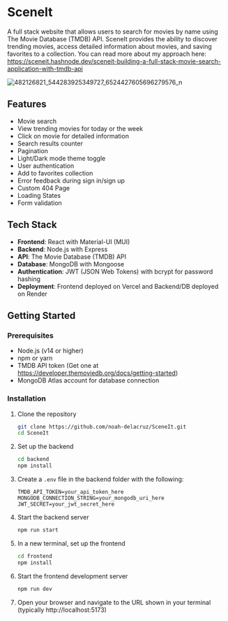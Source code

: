 # SceneIt

A full stack website that allows users to search for movies by name using The Movie Database (TMDB) API. SceneIt provides the ability to discover trending movies, access detailed information about movies, and saving favorites to a collection. You can read more about my approach here: https://sceneit.hashnode.dev/sceneit-building-a-full-stack-movie-search-application-with-tmdb-api

![482126821_544283925349727_6524427605696279576_n](https://github.com/user-attachments/assets/0adc8bc1-1fba-4598-ac87-d065b49ed3a0)


## Features

-   Movie search
-   View trending movies for today or the week
-   Click on movie for detailed information
-   Search results counter
-   Pagination
-   Light/Dark mode theme toggle
-   User authentication
-   Add to favorites collection
-   Error feedback during sign in/sign up
-   Custom 404 Page
-   Loading States
-   Form validation

## Tech Stack

-   **Frontend**: React with Material-UI (MUI)
-   **Backend**: Node.js with Express
-   **API**: The Movie Database (TMDB) API
-   **Database**: MongoDB with Mongoose
-   **Authentication**: JWT (JSON Web Tokens) with bcrypt for password hashing
-   **Deployment**: Frontend deployed on Vercel and Backend/DB deployed on Render

## Getting Started

### Prerequisites

-   Node.js (v14 or higher)
-   npm or yarn
-   TMDB API token (Get one at https://developer.themoviedb.org/docs/getting-started)
-   MongoDB Atlas account for database connection

### Installation

1. Clone the repository

    ```bash
    git clone https://github.com/noah-delacruz/SceneIt.git
    cd SceneIt
    ```

2. Set up the backend

    ```bash
    cd backend
    npm install
    ```

3. Create a `.env` file in the backend folder with the following:

    ```
    TMDB_API_TOKEN=your_api_token_here
    MONGODB_CONNECTION_STRING=your_mongodb_uri_here
    JWT_SECRET=your_jwt_secret_here
    ```

4. Start the backend server

    ```bash
    npm run start
    ```

5. In a new terminal, set up the frontend

    ```bash
    cd frontend
    npm install
    ```

6. Start the frontend development server

    ```bash
    npm run dev
    ```

7. Open your browser and navigate to the URL shown in your terminal (typically http://localhost:5173)
